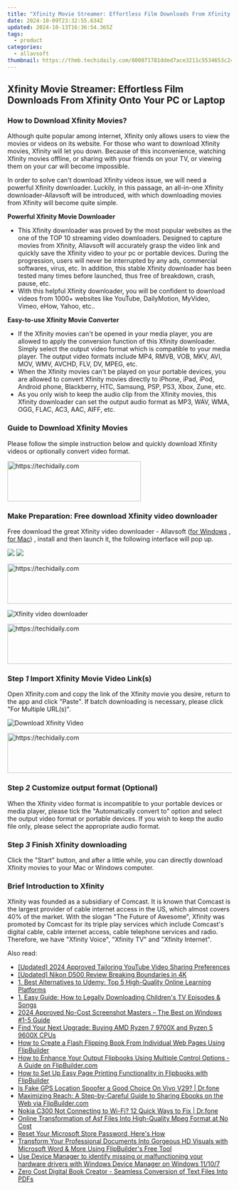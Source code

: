 ```yaml
---
title: "Xfinity Movie Streamer: Effortless Film Downloads From Xfinity Onto Your PC or Laptop"
date: 2024-10-09T23:32:55.634Z
updated: 2024-10-13T16:36:54.365Z
tags:
  - product
categories:
  - allavsoft
thumbnail: https://thmb.techidaily.com/800871781dded7ace3211c5534653c24a5267e768de909ec1df6dcfa19126cf1.jpg
---
```


## Xfinity Movie Streamer: Effortless Film Downloads From Xfinity Onto Your PC or Laptop

### How to Download Xfinity Movies?

Although quite popular among internet, Xfinity only allows users to view the movies or videos on its website. For those who want to download Xfinity movies, Xfinity will let you down. Because of this inconvenience, watching Xfinity movies offline, or sharing with your friends on your TV, or viewing them on your car will become impossible.

In order to solve can't download Xfinity videos issue, we will need a powerful Xfinity downloader. Luckily, in this passage, an all-in-one Xfinity downloader-Allavsoft will be introduced, with which downloading movies from Xfinity will become quite simple.

**Powerful Xfinity Movie Downloader**

* This Xfinity downloader was proved by the most popular websites as the one of the TOP 10 streaming video downloaders. Designed to capture movies from Xfinity, Allavsoft will accurately grasp the video link and quickly save the Xfinity video to your pc or portable devices. During the progression, users will never be interrupted by any ads, commercial softwares, virus, etc. In addition, this stable Xfinity downloader has been tested many times before launched, thus free of breakdown, crash, pause, etc.
* With this helpful Xfinity downloader, you will be confident to download videos from 1000+ websites like YouTube, DailyMotion, MyVideo, Vimeo, eHow, Yahoo, etc..

**Easy-to-use Xfinity Movie Converter**

* If the Xfinity movies can't be opened in your media player, you are allowed to apply the conversion function of this Xfinity downloader. Simply select the output video format which is compatible to your media player. The output video formats include MP4, RMVB, VOB, MKV, AVI, MOV, WMV, AVCHD, FLV, DV, MPEG, etc.
* When the Xfinity movies can't be played on your portable devices, you are allowed to convert Xfinity movies directly to iPhone, iPad, iPod, Android phone, Blackberry, HTC, Samsung, PSP, PS3, Xbox, Zune, etc.
* As you only wish to keep the audio clip from the Xfinity movies, this Xfinity downloader can set the output audio format as MP3, WAV, WMA, OGG, FLAC, AC3, AAC, AIFF, etc.

### Guide to Download Xfinity Movies

Please follow the simple instruction below and quickly download Xfinity videos or optionally convert video format.

<!-- affiliate ads begin -->
<a href="https://aligracehair.sjv.io/c/5597632/1885943/19272" target="_top" id="1885943">
  <img src="//a.impactradius-go.com/display-ad/19272-1885943" border="0" alt="https://techidaily.com" width="300" height="90"/>
</a>
<img height="0" width="0" src="https://aligracehair.sjv.io/i/5597632/1885943/19272" style="position:absolute;visibility:hidden;" border="0" />
<!-- affiliate ads end -->

### Make Preparation: Free download Xfinity video downloader

Free download the great Xfinity video downloader - Allavsoft ([for Windows](https://tools.techidaily.com/allavsoft/products/) , [for Mac](https://tools.techidaily.com/allavsoft/products/)) , install and then launch it, the following interface will pop up.

[![](https://www.allavsoft.com/how-to/../images/how-to/free-download-win.jpg)](https://tools.techidaily.com/allavsoft/products/) [![](https://www.allavsoft.com/how-to/../images/how-to/free-download-mac.jpg)](https://tools.techidaily.com/allavsoft/products/)

<!-- affiliate ads begin -->
<a href="https://appsumo.8odi.net/c/5597632/2130874/7443" target="_top" id="2130874">
  <img src="//a.impactradius-go.com/display-ad/7443-2130874" border="0" alt="https://techidaily.com" width="728" height="90"/>
</a>
<img height="0" width="0" src="https://appsumo.8odi.net/i/5597632/2130874/7443" style="position:absolute;visibility:hidden;" border="0" />
<!-- affiliate ads end -->

![Xfinity video downloader](https://www.allavsoft.com/how-to/../images/allavsoft/screen-shot-600.jpg)

<!-- affiliate ads begin -->
<a href="https://appsumo.8odi.net/c/5597632/2068407/7443" target="_top" id="2068407">
  <img src="//a.impactradius-go.com/display-ad/7443-2068407" border="0" alt="https://techidaily.com" width="728" height="90"/>
</a>
<img height="0" width="0" src="https://appsumo.8odi.net/i/5597632/2068407/7443" style="position:absolute;visibility:hidden;" border="0" />
<!-- affiliate ads end -->

### Step _1_ Import Xfinity Movie Video Link(s)

Open Xfinity.com and copy the link of the Xfinity movie you desire, return to the app and click "Paste". If batch downloading is necessary, please click "For Multiple URL(s)".

![Download Xfinity Video](https://www.allavsoft.com/how-to/../images/how-to/xfinity-download/download-xfinity-movies.jpg)

<!-- affiliate ads begin -->
<a href="https://unicoeye.pxf.io/c/5597632/2134221/18498" target="_top" id="2134221">
  <img src="//a.impactradius-go.com/display-ad/18498-2134221" border="0" alt="https://techidaily.com" width="728" height="90"/>
</a>
<img height="0" width="0" src="https://unicoeye.pxf.io/i/5597632/2134221/18498" style="position:absolute;visibility:hidden;" border="0" />
<!-- affiliate ads end -->

### Step _2_ Customize output format (Optional)

When the Xfinity video format is incompatible to your portable devices or media player, please tick the "Automatically convert to" option and select the output video format or portable devices. If you wish to keep the audio file only, please select the appropriate audio format.

### Step _3_ Finish Xfinity downloading

Click the "Start" button, and after a little while, you can directly download Xfinity movies to your Mac or Windows computer.

### Brief Introduction to Xfinity

Xfinity was founded as a subsidiary of Comcast. It is known that Comcast is the largest provider of cable internet access in the US, which almost covers 40% of the market. With the slogan "The Future of Awesome", Xfinity was promoted by Comcast for its triple play services which include Comcast's digital cable, cable internet access, cable telephone services and radio. Therefore, we have "Xfinity Voice", "Xfinity TV" and "Xfinity Internet".

<ins class="adsbygoogle"
     style="display:block"
     data-ad-format="autorelaxed"
     data-ad-client="ca-pub-7571918770474297"
     data-ad-slot="1223367746"></ins>

<ins class="adsbygoogle"
     style="display:block"
     data-ad-client="ca-pub-7571918770474297"
     data-ad-slot="8358498916"
     data-ad-format="auto"
     data-full-width-responsive="true"></ins>

<span class="atpl-alsoreadstyle">Also read:</span>
<div><ul>
<li><a href="https://youtube-lab.techidaily.com/ed-2024-approved-tailoring-youtube-video-sharing-preferences/"><u>[Updated] 2024 Approved Tailoring YouTube Video Sharing Preferences</u></a></li>
<li><a href="https://extra-skills.techidaily.com/updated-nikon-d500-review-breaking-boundaries-in-4k/"><u>[Updated] Nikon D500 Review Breaking Boundaries in 4K</u></a></li>
<li><a href="https://win-info.techidaily.com/1-best-alternatives-to-udemy-top-5-high-quality-online-learning-platforms/"><u>1. Best Alternatives to Udemy: Top 5 High-Quality Online Learning Platforms</u></a></li>
<li><a href="https://win-info.techidaily.com/1-easy-guide-how-to-legally-downloading-childrens-tv-episodes-and-songs/"><u>1. Easy Guide: How to Legally Downloading Children's TV Episodes & Songs</u></a></li>
<li><a href="https://extra-support.techidaily.com/2024-approved-no-cost-screenshot-masters-the-best-on-windows-1-5-guide/"><u>2024 Approved No-Cost Screenshot Masters – The Best on Windows #1-5 Guide</u></a></li>
<li><a href="https://hardware-help.techidaily.com/find-your-next-upgrade-buying-amd-ryzen-7-9700x-and-ryzen-5-9600x-cpus/"><u>Find Your Next Upgrade: Buying AMD Ryzen 7 9700X and Ryzen 5 9600X CPUs</u></a></li>
<li><a href="https://win-info.techidaily.com/how-to-create-a-flash-flipping-book-from-individual-web-pages-using-flipbuilder/"><u>How to Create a Flash Flipping Book From Individual Web Pages Using FlipBuilder</u></a></li>
<li><a href="https://win-info.techidaily.com/how-to-enhance-your-output-flipbooks-using-multiple-control-options-a-guide-on-flipbuildercom/"><u>How to Enhance Your Output Flipbooks Using Multiple Control Options - A Guide on FlipBuilder.com</u></a></li>
<li><a href="https://win-info.techidaily.com/how-to-set-up-easy-page-printing-functionality-in-flipbooks-with-flipbuilder/"><u>How to Set Up Easy Page Printing Functionality in Flipbooks with FlipBuilder</u></a></li>
<li><a href="https://phone-solutions.techidaily.com/is-fake-gps-location-spoofer-a-good-choice-on-vivo-v29-drfone-by-drfone-virtual-android/"><u>Is Fake GPS Location Spoofer a Good Choice On Vivo V29? | Dr.fone</u></a></li>
<li><a href="https://win-info.techidaily.com/maximizing-reach-a-step-by-careful-guide-to-sharing-ebooks-on-the-web-via-flipbuildercom/"><u>Maximizing Reach: A Step-by-Careful Guide to Sharing Ebooks on the Web via FlipBuilder.com</u></a></li>
<li><a href="https://fix-guide.techidaily.com/nokia-c300-not-connecting-to-wi-fi-12-quick-ways-to-fix-drfone-by-drfone-fix-android-problems-fix-android-problems/"><u>Nokia C300 Not Connecting to Wi-Fi? 12 Quick Ways to Fix | Dr.fone</u></a></li>
<li><a href="https://discover-hacks.techidaily.com/online-transformation-of-asf-files-into-high-quality-mpeg-format-at-no-cost/"><u>Online Transformation of Asf Files Into High-Quality Mpeg Format at No Cost</u></a></li>
<li><a href="https://win11.techidaily.com/reset-your-microsoft-store-password-heres-how/"><u>Reset Your Microsoft Store Password, Here's How</u></a></li>
<li><a href="https://win-info.techidaily.com/transform-your-professional-documents-into-gorgeous-hd-visuals-with-microsoft-word-and-more-using-flipbuilders-free-tool/"><u>Transform Your Professional Documents Into Gorgeous HD Visuals with Microsoft Word & More Using FlipBuilder's Free Tool</u></a></li>
<li><a href="https://techidaily.com/use-device-manager-to-identify-missing-or-malfunctioning-your-hardware-drivers-with-windows-device-manager-on-windows-11107-by-drivereasy-guide/"><u>Use Device Manager to identify missing or malfunctioning your hardware drivers with Windows Device Manager on Windows 11/10/7</u></a></li>
<li><a href="https://win-info.techidaily.com/zero-cost-digital-book-creator-seamless-conversion-of-text-files-into-pdfs/"><u>Zero Cost Digital Book Creator - Seamless Conversion of Text Files Into PDFs</u></a></li>
</ul></div>

